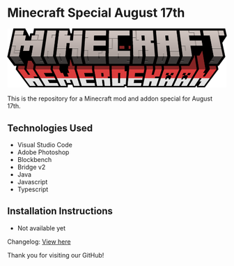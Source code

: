 # Minecraft Special August 17th

![Minecraft Special August 17th Logo](resources/title/minecraft_title.png)

This is the repository for a Minecraft mod and addon special for August 17th.

## Technologies Used
- Visual Studio Code
- Adobe Photoshop
- Blockbench
- Bridge v2
- Java
- Javascript
- Typescript

## Installation Instructions
- Not available yet

Changelog: [View here](CHANGELOG.md)

Thank you for visiting our GitHub!
